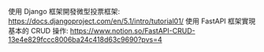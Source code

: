 使用 Django 框架開發微型投票框架: https://docs.djangoproject.com/en/5.1/intro/tutorial01/
使用 FastAPI 框架實現基本的 CRUD 操作: https://www.notion.so/FastAPI-CRUD-13e4e829fccc8006ba24c418d63c9690?pvs=4
